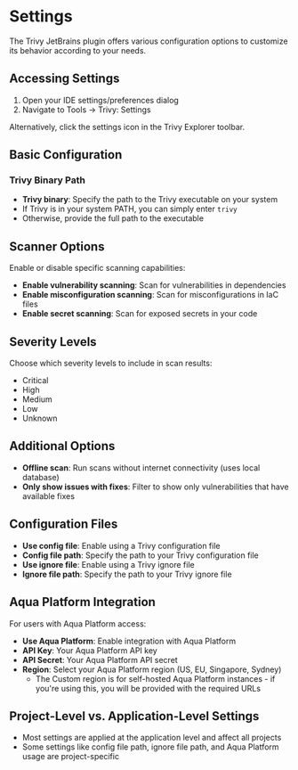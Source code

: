 # Settings

The Trivy JetBrains plugin offers various configuration options to customize its behavior according to your needs.

## Accessing Settings

1. Open your IDE settings/preferences dialog
2. Navigate to Tools → Trivy: Settings

Alternatively, click the settings icon in the Trivy Explorer toolbar.

## Basic Configuration

### Trivy Binary Path

- **Trivy binary**: Specify the path to the Trivy executable on your system
- If Trivy is in your system PATH, you can simply enter `trivy`
- Otherwise, provide the full path to the executable

## Scanner Options

Enable or disable specific scanning capabilities:

- **Enable vulnerability scanning**: Scan for vulnerabilities in dependencies
- **Enable misconfiguration scanning**: Scan for misconfigurations in IaC files
- **Enable secret scanning**: Scan for exposed secrets in your code

## Severity Levels

Choose which severity levels to include in scan results:

- Critical
- High
- Medium
- Low
- Unknown

## Additional Options

- **Offline scan**: Run scans without internet connectivity (uses local database)
- **Only show issues with fixes**: Filter to show only vulnerabilities that have available fixes

## Configuration Files

- **Use config file**: Enable using a Trivy configuration file
- **Config file path**: Specify the path to your Trivy configuration file
- **Use ignore file**: Enable using a Trivy ignore file
- **Ignore file path**: Specify the path to your Trivy ignore file

## Aqua Platform Integration

For users with Aqua Platform access:

- **Use Aqua Platform**: Enable integration with Aqua Platform
- **API Key**: Your Aqua Platform API key
- **API Secret**: Your Aqua Platform API secret
- **Region**: Select your Aqua Platform region (US, EU, Singapore, Sydney)
  - The Custom region is for self-hosted Aqua Platform instances - if you're using this, you will be provided with the required URLs

## Project-Level vs. Application-Level Settings

- Most settings are applied at the application level and affect all projects
- Some settings like config file path, ignore file path, and Aqua Platform usage are project-specific
